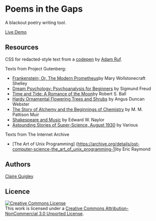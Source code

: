 Poems in the Gaps
=============

A blackout poetry writing tool.

[Live Demo](http://www.alcluith.co.uk/poemsinthegaps/makeapoem.php) 

## Resources

CSS for redacted-style text from a [codepen](https://codepen.io/adamruf/pen/GZwdrY) by [Adam Ruf](https://github.com/adamruf).

Texts from Project Gutenberg:
 * [Frankenstein; Or, The Modern Prometheus](http://www.gutenberg.org/ebooks/84)by Mary Wollstonecraft Shelley
 * [Dream Psychology: Psychoanalysis for Beginners](http://www.gutenberg.org/ebooks/15489) by Sigmund Freud
  * [Time and Tide: A Romance of the Moon](http://www.gutenberg.org/ebooks/24236)by Robert S. Ball
   * [Hardy Ornamental Flowering Trees and Shrubs](http://www.gutenberg.org/ebooks/10852) by Angus Duncan Webster
   * [The Story of Alchemy and the Beginnings of Chemistry](http://www.gutenberg.org/ebooks/14218) by M. M. Pattison Muir
  * [Shakespeare and Music](http://www.gutenberg.org/ebooks/19676") by Edward W. Naylor
  * [Astounding Stories of Super-Science, August 1930](http://www.gutenberg.org/ebooks/29768") by Various
  

Texts from The Internet Archive
  * [The Art of Unix Programming] (https://archive.org/details/ost-computer-science-the_art_of_unix_programming-1)by Eric Raymond

## Authors 
[Claire Quigley](https://github.com/alcluith) <br/>


## Licence

<a rel="license" href="http://creativecommons.org/licenses/by-nc/3.0/deed.en_US"><img alt="Creative Commons License" style="border-width:0" src="http://i.creativecommons.org/l/by-nc/3.0/88x31.png" /></a><br />This work is licensed under a <a rel="license" href="http://creativecommons.org/licenses/by-nc/3.0/deed.en_US">Creative Commons Attribution-NonCommercial 3.0 Unported License</a>.
